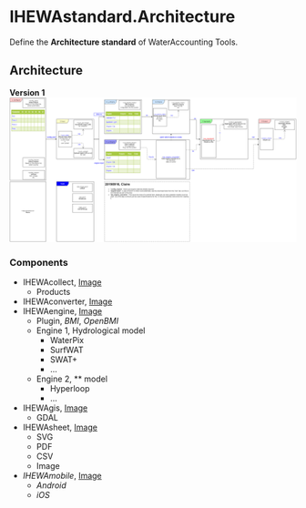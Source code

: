 # IHEWAstandard.Architecture

Define the **Architecture standard** of WaterAccounting Tools.

## Architecture

**Version 1**
![alt text](https://github.com/wateraccounting/IHEWAstandard/raw/master/Architecture/img/v1/Arch.IHEWA.png "IHEWA, Architecture")

### Components

  - IHEWAcollect, [Image](./img/v1/Arch.IHEWAcollect.png)
    - Products
  - IHEWAconverter, [Image](./img/v1/Arch.IHEWAconverter.png)
  - IHEWAengine, [Image](./img/v1/Arch.IHEWAengine.png)
    - Plugin, _BMI_, _OpenBMI_
    - Engine 1, Hydrological model
      - WaterPix
      - SurfWAT
      - SWAT+
      - ...
    - Engine 2, ** model
      - Hyperloop
      - ...
  - IHEWAgis, [Image](./img/v1/Arch.IHEWAgis.png)
    - GDAL
  - IHEWAsheet, [Image](./img/v1/Arch.IHEWAsheet.png)
    - SVG
    - PDF
    - CSV
    - Image
  - _IHEWAmobile_, [Image](./img/v1/Arch.IHEWAmobile.png)
    - _Android_
    - _iOS_

